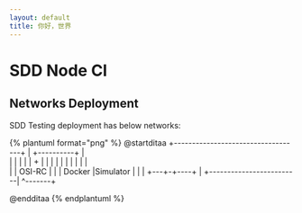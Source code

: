 ```yaml
---
layout: default
title: 你好，世界
---
```


# SDD Node CI

## Networks Deployment

SDD Testing deployment has below networks:


{% plantuml format="png" %}
@startditaa
    +-----------------------------------+
    |                     +----------+  |	
    |                     |          |  |
    |                     +          |  |
    |                     |          |  |
    |                     |          |  |	
    |                     |  OSI-RC  |  |
    | Docker              |Simulator |  |
    |                     +---+-+----+  |
    +-------------------------| ^-------+

@endditaa
{% endplantuml %}







